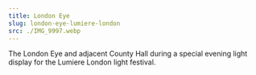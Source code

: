 ```yaml
---
title: London Eye
slug: london-eye-lumiere-london
src: ./IMG_9997.webp
---
```


The London Eye and adjacent County Hall during a special evening light display
for the Lumiere London light festival.
